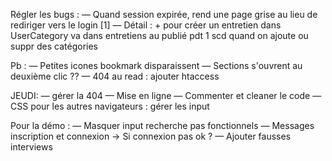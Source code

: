 Régler les bugs :
— Quand session expirée, rend une page grise au lieu de rediriger vers le login [1]
— Détail : + pour créer un entretien dans UserCategory va dans entretiens au publié pdt 1 scd quand on ajoute ou suppr des catégories

Pb :
— Petites icones bookmark disparaissent
— Sections s'ouvrent au deuxième clic ??
— 404 au read : ajouter htaccess

JEUDI:
— gérer la 404
— Mise en ligne
— Commenter et cleaner le code
— CSS pour les autres navigateurs : gérer les input

Pour la démo :
— Masquer input recherche pas fonctionnels
— Messages inscription et connexion -> Si connexion pas ok ?
— Ajouter fausses interviews


